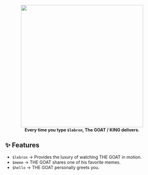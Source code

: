 <div align="center">
  <img src="https://media1.tenor.com/m/Dmp05slTR1EAAAAC/lebron-dunk-lebron-james.gif" width="400"/>
  <br>
  <strong>Every time you type <code>$lebron</code>, The GOAT / KING delivers.</strong>
</div>

## ✨ Features
- `$lebron` → Provides the luxury of watching THE GOAT in motion.
- `$meme` → THE GOAT shares one of his favorite memes.
- `$hello` → THE GOAT personally greets you.
